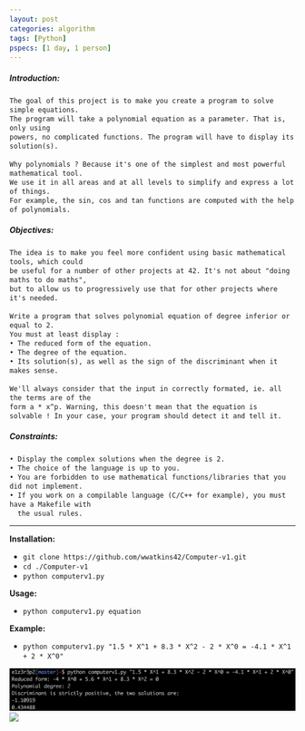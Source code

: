 ```yaml
---
layout: post
categories: algorithm
tags: [Python]
pspecs: [1 day, 1 person]
---
```


##### Introduction:
```
The goal of this project is to make you create a program to solve simple equations.
The program will take a polynomial equation as a parameter. That is, only using
powers, no complicated functions. The program will have to display its solution(s).

Why polynomials ? Because it's one of the simplest and most powerful mathematical tool.
We use it in all areas and at all levels to simplify and express a lot of things.
For example, the sin, cos and tan functions are computed with the help of polynomials.
```
##### Objectives:
```
The idea is to make you feel more confident using basic mathematical tools, which could
be useful for a number of other projects at 42. It's not about "doing maths to do maths",
but to allow us to progressively use that for other projects where it's needed.

Write a program that solves polynomial equation of degree inferior or equal to 2.
You must at least display :
• The reduced form of the equation.
• The degree of the equation.
• Its solution(s), as well as the sign of the discriminant when it makes sense.

We'll always consider that the input in correctly formated, ie. all the terms are of the
form a * x^p. Warning, this doesn't mean that the equation is
solvable ! In your case, your program should detect it and tell it.
```
##### Constraints:
```
• Display the complex solutions when the degree is 2.
• The choice of the language is up to you.
• You are forbidden to use mathematical functions/libraries that you did not implement.
• If you work on a compilable language (C/C++ for example), you must have a Makefile with
  the usual rules.
```
---
__Installation:__

* `git clone https://github.com/wwatkins42/Computer-v1.git`
* `cd ./Computer-v1`
* `python computerv1.py`

**Usage:**
* `python computerv1.py equation`

**Example:**
* `python computerv1.py "1.5 * X^1 + 8.3 * X^2 - 2 * X^0 = -4.1 * X^1 + 2 * X^0"`

![screenshot](/images/computerv1.png?raw=true)
![](https://cdn.rawgit.com/wwatkins42/wwatkins42.github.io/177a874f/images/computerv1demo.gif)
